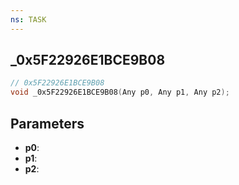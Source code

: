 ```yaml
---
ns: TASK
---
```

## _0x5F22926E1BCE9B08

```c
// 0x5F22926E1BCE9B08
void _0x5F22926E1BCE9B08(Any p0, Any p1, Any p2);
```

## Parameters
* **p0**:
* **p1**:
* **p2**:
